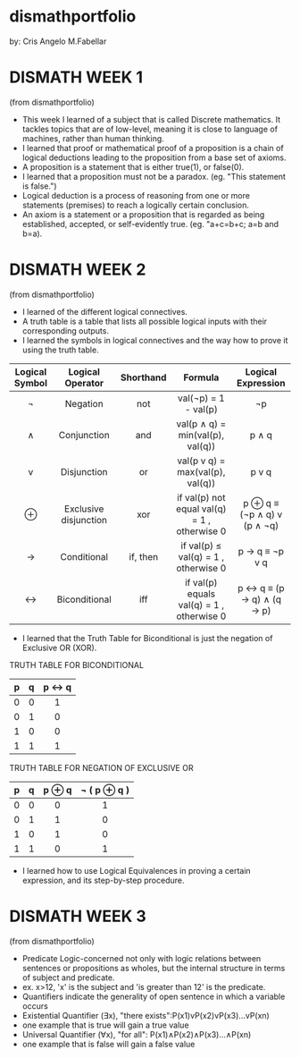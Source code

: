 # dismathportfolio
by: Cris Angelo M.Fabellar

# DISMATH WEEK 1
(from dismathportfolio)


- This week I learned of a subject that is called Discrete mathematics. It tackles topics that are of low-level, meaning it is close to language of machines, rather than human thinking.
- I learned that proof or mathematical proof of a proposition is a chain of logical deductions leading to the proposition from a base set of axioms.
- A proposition is  a statement that is either true(1), or false(0).
- I learned that a proposition must not be a paradox. (eg. "This statement is false.")
- Logical deduction is a process of reasoning from one or more statements (premises) to reach a logically certain conclusion.
- An axiom is  a statement or a proposition that is regarded as being established, accepted, or self-evidently true. (eg. "a+c=b+c; a=b and b=a).


# DISMATH WEEK 2
(from dismathportfolio)


- I learned of the different logical connectives.
- A truth table is a table that lists all possible logical inputs with their corresponding outputs.
- I learned the symbols in logical connectives and the way how to prove it using the truth table.

| Logical Symbol  |  Logical Operator | Shorthand | Formula | Logical Expression |
| :-----: |:-------:|:-----:| :-------: | :-------: |
| ¬ |Negation | not | val(¬p) = 1 - val(p) | ¬p |
| ∧ | Conjunction | and | val(p ∧ q) = min(val(p), val(q)) | p ∧ q |
| v | Disjunction | or | val(p v q) = max(val(p), val(q)) | p v q |
| ⊕ | Exclusive disjunction | xor | if val(p)  not equal val(q) = 1 , otherwise  0|  p ⊕ q  ≡ (¬p ∧ q) v (p ∧ ¬q) |
| → | Conditional | if, then | if val(p)  ≤ val(q) = 1 , otherwise  0  | p → q ≡  ¬p v q |
| ↔ | Biconditional | iff | if val(p) equals val(q) = 1 , otherwise  0 |  p ↔ q ≡ (p → q) ∧ (q → p) |

- I learned that the Truth Table for Biconditional  is just the negation of Exclusive OR (XOR).

TRUTH TABLE FOR BICONDITIONAL

| p | q | p ↔ q |
| :---: | :---: | :---: |
| 0 | 0 | 1 |
| 0 | 1 | 0 |
| 1 | 0 | 0 |
| 1 | 1 | 1 |

TRUTH TABLE FOR NEGATION OF EXCLUSIVE OR

| p | q | p ⊕ q | ¬ ( p ⊕ q )|
| :---: | :---: | :---: | :---: | 
| 0 | 0 | 0 | 1 |
| 0 | 1 | 1 | 0 |
| 1 | 0 | 1 | 0 |
| 1 | 1 | 0 | 1 |

- I learned how to use Logical Equivalences in proving a certain expression, and its step-by-step procedure.


# DISMATH WEEK 3
(from dismathportfolio)


- Predicate Logic-concerned not only with logic relations between sentences or propositions as wholes, but the internal structure in terms of subject and predicate.
- ex. x>12, 'x' is the subject and 'is greater than 12' is the predicate.
- Quantifiers indicate the generality of open sentence in which a variable occurs
- Existential Quantifier (∃x), "there exists":P(x1)vP(x2)vP(x3)...vP(xn)
- one example that is true will gain a true value
- Universal Quantifier (∀x), "for all": P(x1)∧P(x2)∧P(x3)...∧P(xn)
- one example that is false will gain a false value
